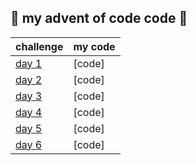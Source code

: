 ## 🎅 my advent of code code 🎅
| challenge | my code |
|--------------|------------|
| [day 1](https://adventofcode.com/2022/day/1)     | [code]    |
| [day 2](https://adventofcode.com/2022/day/2)     | [code]    |
| [day 3](https://adventofcode.com/2022/day/3)     | [code]    |
| [day 4](https://adventofcode.com/2022/day/4)     | [code]    |
| [day 5](https://adventofcode.com/2022/day/5)     | [code]    |
| [day 6]()     | [code]   |

